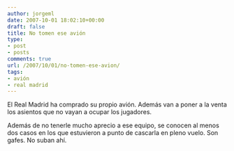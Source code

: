 ```yaml
---
author: jorgeml
date: 2007-10-01 18:02:10+00:00
draft: false
title: No tomen ese avión
type: 
- post
- posts
comments: true
url: /2007/10/01/no-tomen-ese-avion/
tags:
- avión
- real madrid
---
```


El Real Madrid ha comprado su propio avión. Además van a poner a la venta los asientos que no vayan a ocupar los jugadores.

Además de no tenerle mucho aprecio a ese equipo, se conocen al menos dos casos en los que estuvieron a punto de cascarla en pleno vuelo. Son gafes. No suban ahí.
